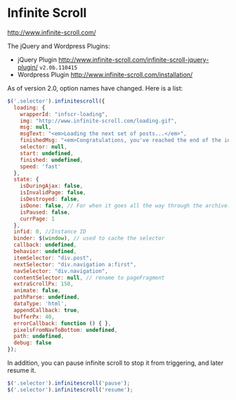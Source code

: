 
# Infinite Scroll

<http://www.infinite-scroll.com/>

The jQuery and Wordpress Plugins:

* jQuery Plugin <http://www.infinite-scroll.com/infinite-scroll-jquery-plugin/> `v2.0b.110415`
* Wordpress Plugin <http://www.infinite-scroll.com/installation/>

As of version 2.0, option names have changed. Here is a list:

```javascript
$('.selector').infinitescroll({
  loading: {
    wrapperId: "infscr-loading",
    img: "http://www.infinite-scroll.com/loading.gif",
    msg: null,
    msgText: "<em>Loading the next set of posts...</em>",
    finishedMsg: "<em>Congratulations, you've reached the end of the internet.</em>",
    selector: null,
    start: undefined,
    finished: undefined,
    speed: 'fast'
  },
  state: {
    isDuringAjax: false,
    isInvalidPage: false,
    isDestroyed: false,
    isDone: false, // For when it goes all the way through the archive.
    isPaused: false,
    currPage: 1
  },
  infid: 0, //Instance ID
  binder: $(window), // used to cache the selector
  callback: undefined,
  behavior: undefined,
  itemSelector: "div.post",
  nextSelector: "div.navigation a:first",
  navSelector: "div.navigation",
  contentSelector: null, // rename to pageFragment
  extraScrollPx: 150,
  animate: false,
  pathParse: undefined,
  dataType: 'html',
  appendCallback: true,
  bufferPx: 40,
  errorCallback: function () { },
  pixelsFromNavToBottom: undefined,
  path: undefined,
  debug: false
});
```

In addition, you can pause infinite scroll to stop it from triggering, and later resume it.

```javascript
$('.selector').infinitescroll('pause');
$('.selector').infinitescroll('resume');
```
